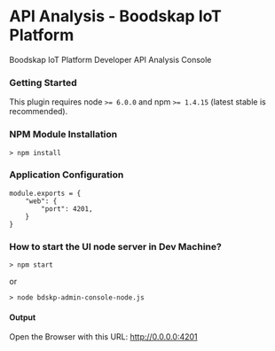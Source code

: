 # API Analysis - Boodskap IoT Platform
Boodskap IoT Platform Developer API Analysis Console


### Getting Started
This plugin requires node `>= 6.0.0` and npm `>= 1.4.15` (latest stable is recommended).


### NPM Module Installation

```shell
> npm install
```

### Application Configuration

```shell
module.exports = {
    "web": {
        "port": 4201,
    }
}

```


### How to start the UI node server in Dev Machine?

```shell
> npm start
```
or
```shell
> node bdskp-admin-console-node.js
```
#### Output

Open the Browser with this URL: http://0.0.0.0:4201

